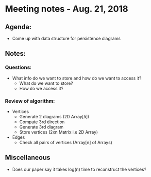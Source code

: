 # Meeting notes - Aug. 21, 2018

## Agenda:

- Come up with data structure for persistence diagrams

## Notes:

### Questions:
- What info do we want to store and how do we want to access it?
  - What do we want to store?
  - How do we access it? 

### Review of algorithm:

- Vertices
  - Generate 2 diagrams (2D Array[5])
  - Compute 3rd direction 
  - Generate 3rd diagram
  - Store vertices (2xn Matrix i.e 2D Array)
- Edges
  - Check all pairs of vertices (Array[n] of Arrays)

## Miscellaneous

- Does our paper say it takes log(n) time to reconstruct the vertices?


